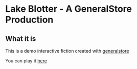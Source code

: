 # Lake Blotter - A GeneralStore Production

## What it is

This is a demo interactive fiction created with [generalstore](https://github.com/ednapiranha/generalstore)

You can play it [here](https://dl.dropboxusercontent.com/u/1913694/gs/blotter/index.html)
